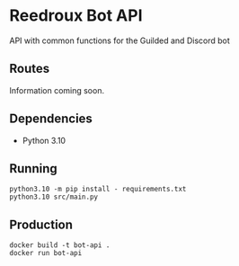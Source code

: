 # Reedroux  Bot API
API with common functions for the Guilded and Discord bot

## Routes
Information coming soon.

## Dependencies
* Python 3.10

## Running
```
python3.10 -m pip install - requirements.txt
python3.10 src/main.py
```

## Production
```
docker build -t bot-api .
docker run bot-api
```